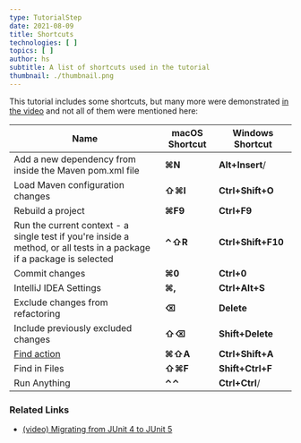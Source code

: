 ```yaml
---
type: TutorialStep
date: 2021-08-09
title: Shortcuts
technologies: [ ]
topics: [ ]
author: hs
subtitle: A list of shortcuts used in the tutorial
thumbnail: ./thumbnail.png
---
```


This tutorial includes some shortcuts, but many more were demonstrated [in the video](https://youtu.be/F8UTTTDtbH0) and not all of them were mentioned here:

| Name                                                                                                                  | macOS Shortcut | Windows Shortcut   |
| --------------------------------------------------------------------------------------------------------------------- | -------------- | ------------------ |
| Add a new dependency from inside the Maven pom.xml file                                                               | **⌘N**         | **Alt+Insert**/    |
| Load Maven configuration changes                                                                                      | **⇧⌘I**        | **Ctrl+Shift+O**   |
| Rebuild a project                                                                                                     | **⌘F9**        | **Ctrl+F9**        |
| Run the current context - a single test if you're inside a method, or all tests in a package if a package is selected | **⌃⇧R**        | **Ctrl+Shift+F10** |
| Commit changes                                                                                                        | **⌘0**         | **Ctrl+0**         |
| IntelliJ IDEA Settings                                                                                                | **⌘,**         | **Ctrl+Alt+S**     |
| Exclude changes from refactoring                                                                                      | **⌫**          | **Delete**         |
| Include previously excluded changes                                                                                   | **⇧⌫**         | **Shift+Delete**   |
| [Find action](https://www.jetbrains.com/help/idea/working-with-source-code.html#99e55be9)                             | **⌘⇧A**        | **Ctrl+Shift+A**   |
| Find in Files                                                                                                         | **⇧⌘F**        | **Shift+Ctrl+F**   |
| Run Anything                                                                                                          | **⌃⌃**         | **Ctrl+Ctrl**/     |

### Related Links
- [(video) Migrating from JUnit 4 to JUnit 5](https://www.youtube.com/watch?v=F8UTTTDtbH0)